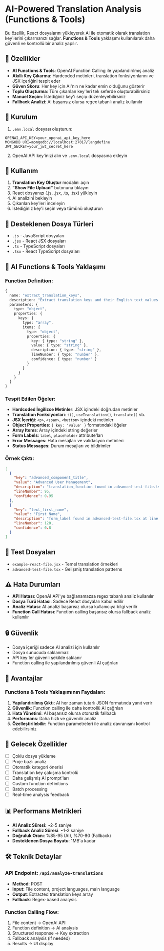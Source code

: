 # AI-Powered Translation Analysis (Functions & Tools)

Bu özellik, React dosyalarını yükleyerek AI ile otomatik olarak translation key'lerini çıkarmanızı sağlar. **Functions & Tools** yaklaşımı kullanılarak daha güvenli ve kontrollü bir analiz yapılır.

## 🚀 Özellikler

- **AI Functions & Tools**: OpenAI Function Calling ile yapılandırılmış analiz
- **Akıllı Key Çıkarma**: Hardcoded metinleri, translation fonksiyonlarını ve JSX içeriğini tespit eder
- **Güven Skoru**: Her key için AI'nın ne kadar emin olduğunu gösterir
- **Toplu Oluşturma**: Tüm çıkarılan key'leri tek seferde oluşturabilirsiniz
- **Manuel Seçim**: İstediğiniz key'i seçip düzenleyebilirsiniz
- **Fallback Analizi**: AI başarısız olursa regex tabanlı analiz kullanılır

## 🔧 Kurulum

1. `.env.local` dosyası oluşturun:
```env
OPENAI_API_KEY=your_openai_api_key_here
MONGODB_URI=mongodb://localhost:27017/langdefine
JWT_SECRET=your_jwt_secret_here
```

2. OpenAI API key'inizi alın ve `.env.local` dosyasına ekleyin

## 📖 Kullanım

1. **Translation Key Oluştur** modalını açın
2. **"Show File Upload"** butonuna tıklayın
3. React dosyanızı (.js, .jsx, .ts, .tsx) yükleyin
4. AI analizini bekleyin
5. Çıkarılan key'leri inceleyin
6. İstediğiniz key'i seçin veya tümünü oluşturun

## 📁 Desteklenen Dosya Türleri

- `.js` - JavaScript dosyaları
- `.jsx` - React JSX dosyaları  
- `.ts` - TypeScript dosyaları
- `.tsx` - React TypeScript dosyaları

## 🤖 AI Functions & Tools Yaklaşımı

### Function Definition:
```typescript
{
  name: "extract_translation_keys",
  description: "Extract translation keys and their English text values from React file content",
  parameters: {
    type: "object",
    properties: {
      keys: {
        type: "array",
        items: {
          type: "object",
          properties: {
            key: { type: "string" },
            value: { type: "string" },
            description: { type: "string" },
            lineNumber: { type: "number" },
            confidence: { type: "number" }
          }
        }
      }
    }
  }
}
```

### Tespit Edilen Öğeler:
- **Hardcoded İngilizce Metinler**: JSX içindeki doğrudan metinler
- **Translation Fonksiyonları**: `t()`, `useTranslation()`, `translate()` vb.
- **JSX İçeriği**: `<p>`, `<span>`, `<button>` içindeki metinler
- **Object Properties**: `{ key: 'value' }` formatındaki öğeler
- **Array Items**: Array içindeki string değerler
- **Form Labels**: `label`, `placeholder` attribute'ları
- **Error Messages**: Hata mesajları ve validasyon metinleri
- **Status Messages**: Durum mesajları ve bildirimler

### Örnek Çıktı:
```json
[
  {
    "key": "advanced_component_title",
    "value": "Advanced User Management",
    "description": "translation_function found in advanced-test-file.tsx at line 95",
    "lineNumber": 95,
    "confidence": 0.95
  },
  {
    "key": "text_first_name",
    "value": "First Name",
    "description": "form_label found in advanced-test-file.tsx at line 120",
    "lineNumber": 120,
    "confidence": 0.8
  }
]
```

## 🧪 Test Dosyaları

- `example-react-file.jsx` - Temel translation örnekleri
- `advanced-test-file.tsx` - Gelişmiş translation patterns

## ⚠️ Hata Durumları

- **API Hatası**: OpenAI API'ye bağlanamazsa regex tabanlı analiz kullanılır
- **Dosya Türü Hatası**: Sadece React dosyaları kabul edilir
- **Analiz Hatası**: AI analizi başarısız olursa kullanıcıya bilgi verilir
- **Function Call Hatası**: Function calling başarısız olursa fallback analiz kullanılır

## 🔒 Güvenlik

- Dosya içeriği sadece AI analizi için kullanılır
- Dosya sunucuda saklanmaz
- API key'ler güvenli şekilde saklanır
- Function calling ile yapılandırılmış güvenli AI çağrıları

## 🎯 Avantajlar

### Functions & Tools Yaklaşımının Faydaları:
1. **Yapılandırılmış Çıktı**: AI her zaman tutarlı JSON formatında yanıt verir
2. **Güvenlik**: Function calling ile daha kontrollü AI çağrıları
3. **Hata Yönetimi**: AI başarısız olursa otomatik fallback
4. **Performans**: Daha hızlı ve güvenilir analiz
5. **Özelleştirilebilir**: Function parametreleri ile analiz davranışını kontrol edebilirsiniz

## 🔮 Gelecek Özellikler

- [ ] Çoklu dosya yükleme
- [ ] Proje bazlı analiz
- [ ] Otomatik kategori önerisi
- [ ] Translation key çakışma kontrolü
- [ ] Daha gelişmiş AI prompt'ları
- [ ] Custom function definitions
- [ ] Batch processing
- [ ] Real-time analysis feedback

## 📊 Performans Metrikleri

- **AI Analiz Süresi**: ~2-5 saniye
- **Fallback Analiz Süresi**: ~1-2 saniye
- **Doğruluk Oranı**: %85-95 (AI), %70-80 (Fallback)
- **Desteklenen Dosya Boyutu**: 1MB'a kadar

## 🛠️ Teknik Detaylar

### API Endpoint: `/api/analyze-translations`
- **Method**: POST
- **Input**: File content, project languages, main language
- **Output**: Extracted translation keys array
- **Fallback**: Regex-based analysis

### Function Calling Flow:
1. File content → OpenAI API
2. Function definition → AI analysis
3. Structured response → Key extraction
4. Fallback analysis (if needed)
5. Results → UI display 